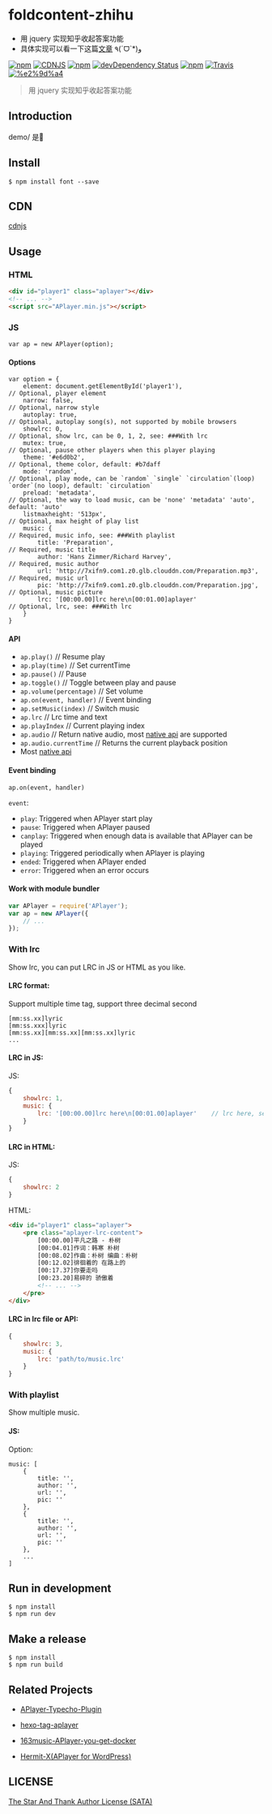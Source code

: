 # foldcontent-zhihu
* 用 jquery 实现知乎收起答案功能
* 具体实现可以看一下这篇[文章](https://segmentfault.com/a/1190000007503399) ٩(ˊᗜˋ*)و


[![npm](https://img.shields.io/npm/v/aplayer.svg?style=flat-square)](https://www.npmjs.com/package/aplayer)
[![CDNJS](https://img.shields.io/cdnjs/v/aplayer.svg?style=flat-square)](https://cdnjs.com/libraries/aplayer)
[![npm](https://img.shields.io/npm/l/aplayer.svg?style=flat-square)](https://github.com/DIYgod/APlayer/blob/master/LICENSE)
[![devDependency Status](https://img.shields.io/david/dev/DIYgod/aplayer.svg?style=flat-square)](https://david-dm.org/DIYgod/APlayer#info=devDependencies)
[![npm](https://img.shields.io/npm/dt/aplayer.svg?style=flat-square)](https://www.npmjs.com/package/aplayer)
[![Travis](https://img.shields.io/travis/DIYgod/APlayer.svg?style=flat-square)](https://travis-ci.org/DIYgod/APlayer)
[![%e2%9d%a4](https://img.shields.io/badge/made%20with-%e2%9d%a4-ff69b4.svg?style=flat-square)](https://www.anotherhome.net/)

> 用 jquery 实现知乎收起答案功能

## Introduction

demo/ 是🌰

## Install

```
$ npm install font --save
```

## CDN

[cdnjs](https://cdnjs.com/libraries/aplayer)

## Usage

### HTML

```HTML
<div id="player1" class="aplayer"></div>
<!-- ... -->
<script src="APlayer.min.js"></script>
```

### JS

```JS
var ap = new APlayer(option);
```

#### Options

```JS
var option = {
    element: document.getElementById('player1'),                       // Optional, player element
    narrow: false,                                                     // Optional, narrow style
    autoplay: true,                                                    // Optional, autoplay song(s), not supported by mobile browsers
    showlrc: 0,                                                        // Optional, show lrc, can be 0, 1, 2, see: ###With lrc
    mutex: true,                                                       // Optional, pause other players when this player playing
    theme: '#e6d0b2',                                                  // Optional, theme color, default: #b7daff
    mode: 'random',                                                    // Optional, play mode, can be `random` `single` `circulation`(loop) `order`(no loop), default: `circulation`
    preload: 'metadata',                                               // Optional, the way to load music, can be 'none' 'metadata' 'auto', default: 'auto'
    listmaxheight: '513px',                                             // Optional, max height of play list
    music: {                                                           // Required, music info, see: ###With playlist
        title: 'Preparation',                                          // Required, music title
        author: 'Hans Zimmer/Richard Harvey',                          // Required, music author
        url: 'http://7xifn9.com1.z0.glb.clouddn.com/Preparation.mp3',  // Required, music url
        pic: 'http://7xifn9.com1.z0.glb.clouddn.com/Preparation.jpg',  // Optional, music picture
        lrc: '[00:00.00]lrc here\n[00:01.00]aplayer'                   // Optional, lrc, see: ###With lrc
    }
}
```

#### API

+ `ap.play()`                       // Resume play
+ `ap.play(time)`                   // Set currentTime
+ `ap.pause()`                      // Pause
+ `ap.toggle()`                     // Toggle between play and pause
+ `ap.volume(percentage)`           // Set volume
+ `ap.on(event, handler)`           // Event binding
+ `ap.setMusic(index)`              // Switch music
+ `ap.lrc`                          // Lrc time and text
+ `ap.playIndex`                    // Current playing index
+ `ap.audio`                        // Return native audio, most [native api](http://www.w3schools.com/tags/ref_av_dom.asp) are supported
 + `ap.audio.currentTime`           // Returns the current playback position
 + Most [native api](http://www.w3schools.com/tags/ref_av_dom.asp)

#### Event binding

`ap.on(event, handler)`

`event`:
+ `play`: Triggered when APlayer start play
+ `pause`: Triggered when APlayer paused
+ `canplay`: Triggered when enough data is available that APlayer can be played
+ `playing`: Triggered periodically when APlayer is playing
+ `ended`: Triggered when APlayer ended
+ `error`: Triggered when an error occurs

#### Work with module bundler

```js
var APlayer = require('APlayer');
var ap = new APlayer({
    // ...
});
```

### With lrc

Show lrc, you can put LRC in JS or HTML as you like.

#### LRC format:

Support multiple time tag, support three decimal second

```
[mm:ss.xx]lyric
[mm:ss.xxx]lyric
[mm:ss.xx][mm:ss.xx][mm:ss.xx]lyric
...
```

#### LRC in JS:

JS:

```js
{
    showlrc: 1,
    music: {
        lrc: '[00:00.00]lrc here\n[00:01.00]aplayer'    // lrc here, separate lines with \n
    }
}
```

#### LRC in HTML:

JS:

```js
{
    showlrc: 2
}
```

HTML:

```HTML
<div id="player1" class="aplayer">
    <pre class="aplayer-lrc-content">
        [00:00.00]平凡之路 - 朴树
        [00:04.01]作词：韩寒 朴树
        [00:08.02]作曲：朴树 编曲：朴树
        [00:12.02]徘徊着的 在路上的
        [00:17.37]你要走吗
        [00:23.20]易碎的 骄傲着
        <!-- ... -->
    </pre>
</div>
```

#### LRC in lrc file or API:

```js
{
    showlrc: 3,
    music: {
        lrc: 'path/to/music.lrc'
    }
}
```

### With playlist

Show multiple music.

#### JS:

Option:

```JS
music: [
    {
        title: '',
        author: '',
        url: '',
        pic: ''
    },
    {
        title: '',
        author: '',
        url: '',
        pic: ''
    },
    ...
]
```

## Run in development

```
$ npm install
$ npm run dev
```

## Make a release

```
$ npm install
$ npm run build
```

## Related Projects

- [APlayer-Typecho-Plugin](https://github.com/zgq354/APlayer-Typecho-Plugin)

- [hexo-tag-aplayer](https://github.com/grzhan/hexo-tag-aplayer)

- [163music-APlayer-you-get-docker](https://github.com/YUX-IO/163music-APlayer-you-get-docker)

- [Hermit-X(APlayer for WordPress)](https://github.com/liwanglin12/Hermit-X)

## LICENSE

[The Star And Thank Author License (SATA)](https://github.com/DIYgod/APlayer/blob/master/LICENSE)
